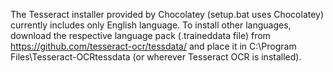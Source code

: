 The Tesseract installer provided by Chocolatey (setup.bat uses Chocolatey) currently includes only English language. To install other languages, download the respective language pack (.traineddata file) from https://github.com/tesseract-ocr/tessdata/ and place it in C:\Program Files\Tesseract-OCRtessdata (or wherever Tesseract OCR is installed).